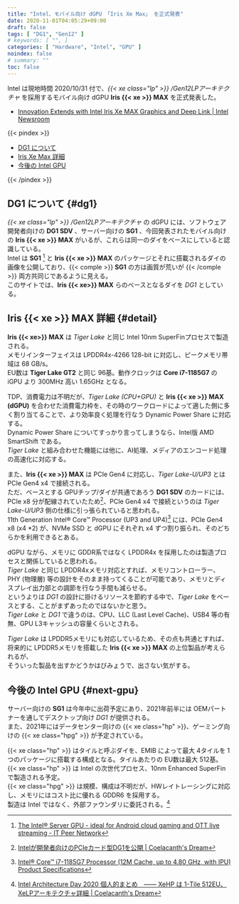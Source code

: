 ```yaml
---
title: "Intel、モバイル向け dGPU 「Iris Xe Max」 を正式発表"
date: 2020-11-01T04:05:29+09:00
draft: false
tags: [ "DG1", "Gen12" ]
# keywords: [ "", ]
categories: [ "Hardware", "Intel", "GPU" ]
noindex: false
# summary: ""
toc: false
---
```


Intel は現地時間 2020/10/31 付で、*{{< xe class="lp" >}} /Gen12LPアーキテクチャ* を採用するモバイル向け dGPU **Iris {{< xe >}} MAX** を正式発表した。  

 * [Innovation Extends with Intel Iris Xe MAX Graphics and Deep Link | Intel Newsroom](https://newsroom.intel.com/news/iris-xe-max-discrete-graphics-deep-link/)

{{< pindex >}}

 * [DG1 について](#dg1)
 * [Iris Xe Max 詳細](#detail)
 * [今後の Intel GPU](#next-gpu)

{{< /pindex >}}

## DG1 について {#dg1}

*{{< xe class="lp" >}} /Gen12LPアーキテクチャ* の dGPU には、ソフトウェア開発者向けの **DG1 SDV** 、サーバー向けの **SG1** 、今回発表されたモバイル向けの **Iris {{< xe >}} MAX** がいるが、これらは同一のダイをベースにしていると認識している。  
Intel は **SG1** [^sg1] と **Iris {{< xe >}} MAX** のパッケージとそれに搭載されるダイの画像を公開しており、{{< comple >}} **SG1** の方は画質が荒いが {{< /comple >}} 両方共同じであるように見える。  
このサイトでは、**Iris {{< xe>}} MAX** らのベースとなるダイを *DG1* としている。  

[^sg1]: [The Intel® Server GPU - ideal for Android cloud gaming and OTT live streaming - IT Peer Network](https://itpeernetwork.intel.com/intel-server-gpu/)

## Iris {{< xe >}} MAX 詳細 {#detail}

**Iris {{< xe>}} MAX** は *Tiger Lake* と同じ Intel 10nm SuperFinプロセスで製造される。  
メモリインターフェイスは LPDDR4x-4266 128-bit に対応し、ピークメモリ帯域は 68 GB/s。  
EU数は **Tiger Lake GT2** と同じ 96基。動作クロックは **Core i7-1185G7** の iGPU より 300MHz 高い 1.65GHz となる。  

TDP、消費電力は不明だが、*Tiger Lake (CPU+GPU)* と **Iris {{< xe >}} MAX (dGPU)** を合わせた消費電力枠を、その時のワークロードによって適した側に多く割り当てることで、より効率良く処理を行なう Dynamic Power Share に対応する。  
Dynamic Power Share についてすっかり言ってしまうなら、Intel版 AMD SmartShift である。  
*Tiger Lake* と組み合わせた機能には他に、AI処理、メディアのエンコード処理の高速化に対応する。  

また、**Iris {{< xe >}} MAX** は PCIe Gen4 に対応し、*Tiger Lake-U/UP3* とは PCIe Gen4 x4 で接続される。  
ただ、ベースとする GPUチップ/ダイが共通であろう **DG1 SDV** のカードには、PCIe x8 分が配線されていたため[^dg1-sdv]、PCIe Gen4 x4 で接続というのは *Tiger Lake-U/UP3* 側の仕様に引っ張られていると思われる。  
11th Generation Intel® Core™ Processor (UP3 and UP4)[^tgl-up3-doc] には、PCIe Gen4 x8 (x4 \*2) が、NVMe SSD と dGPU にそれぞれ x4 ずつ割り振られ、そのどちらかを利用できるとある。  

dGPU ながら、メモリに GDDR系ではなく LPDDR4x を採用したのは製造プロセスと関係していると思われる。  
*Tiger Lake* と同じ LPDDR4xメモリ対応とすれば、メモリコントローラー、PHY (物理層) 等の設計をそのまま持ってくることが可能であり、メモリとディスプレイ出力部との調節を行なう手間も減らせる。  
というよりは *DG1* の設計に掛けるリソースを節約する中で、*Tiger Lake* をベースとする、ことがまずあったのではないかと思う。  
*Tiger Lake* と *DG1* で違うのは、CPU、LLC (Last Level Cache)、USB4 等の有無、GPU L3キャッシュの容量くらいとされる。  

*Tiger Lake* は LPDDR5メモリにも対応しているため、その点も共通とすれば、将来的に LPDDR5メモリを搭載した **Iris {{< xe >}} MAX** の上位製品が考えられるが、  
そういった製品を出すかどうかはびみょうで、出さない気がする。  

[^dg1-sdv]: [Intelが開発者向けのPCIeカード型DG1を公開 | Coelacanth's Dream](/posts/2020/01/10/intel-dg1-unveil/)
[^tgl-up3-doc]: [Intel® Core™ i7-1185G7 Processor (12M Cache, up to 4.80 GHz, with IPU) Product Specifications](https://ark.intel.com/content/www/us/en/ark/products/208664/intel-core-i7-1185g7-processor-12m-cache-up-to-4-80-ghz-with-ipu.html)

## 今後の Intel GPU {#next-gpu}

サーバー向けの **SG1** は今年中に出荷予定にあり、2021年前半には OEMパートナーを通してデスクトップ向け *DG1* が提供される。  
また、2021年にはデータセンター向けの {{< xe class="hp" >}}、ゲーミング向けの {{< xe class="hpg" >}} が予定されている。  

{{< xe class="hp" >}} はタイルと呼ぶダイを、EMIB によって最大 4タイルを 1つのパッケージに搭載する構成となる。タイルあたりの EU数は最大 512基。 {{< xe class="hp" >}} は Intel の次世代プロセス、10nm Enhanced SuperFin で製造される予定。  
{{< xe class="hpg" >}} は規模、構成は不明だが、HWレイトレーシングに対応し、メモリにはコスト比に優れる GDDR6 を採用する。  
製造は Intel ではなく、外部ファウンダリに委託される。[^intel-arch-day-2020]  

[^intel-arch-day-2020]: [Intel Architecture Day 2020 個人的まとめ　―― XeHP は 1-Tile 512EU、XeLPアーキテクチャ詳細 | Coelacanth's Dream](/posts/2020/08/14/intel-architecture-day-2020/)
